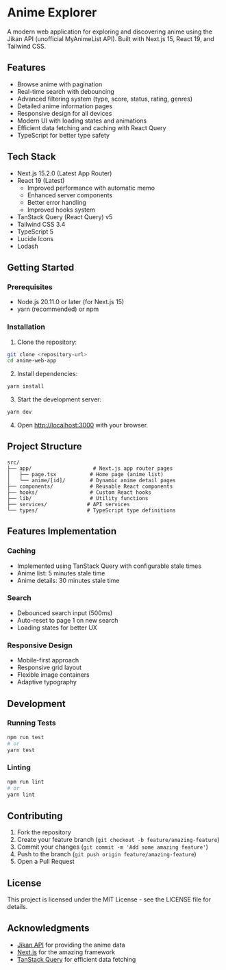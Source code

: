 # Anime Explorer

A modern web application for exploring and discovering anime using the Jikan API (unofficial MyAnimeList API). Built with Next.js 15, React 19, and Tailwind CSS.

## Features

- Browse anime with pagination
- Real-time search with debouncing
- Advanced filtering system (type, score, status, rating, genres)
- Detailed anime information pages
- Responsive design for all devices
- Modern UI with loading states and animations
- Efficient data fetching and caching with React Query
- TypeScript for better type safety

## Tech Stack

- Next.js 15.2.0 (Latest App Router)
- React 19 (Latest)
  - Improved performance with automatic memo
  - Enhanced server components
  - Better error handling
  - Improved hooks system
- TanStack Query (React Query) v5
- Tailwind CSS 3.4
- TypeScript 5
- Lucide Icons
- Lodash

## Getting Started

### Prerequisites

- Node.js 20.11.0 or later (for Next.js 15)
- yarn (recommended) or npm

### Installation

1. Clone the repository:
```bash
git clone <repository-url>
cd anime-web-app
```

2. Install dependencies:
```bash
yarn install
```

3. Start the development server:
```bash
yarn dev
```

4. Open [http://localhost:3000](http://localhost:3000) with your browser.

## Project Structure

```
src/
├── app/                    # Next.js app router pages
│   ├── page.tsx           # Home page (anime list)
│   └── anime/[id]/        # Dynamic anime detail pages
├── components/            # Reusable React components
├── hooks/                 # Custom React hooks
├── lib/                   # Utility functions
├── services/             # API services
└── types/                # TypeScript type definitions
```

## Features Implementation

### Caching
- Implemented using TanStack Query with configurable stale times
- Anime list: 5 minutes stale time
- Anime details: 30 minutes stale time

### Search
- Debounced search input (500ms)
- Auto-reset to page 1 on new search
- Loading states for better UX

### Responsive Design
- Mobile-first approach
- Responsive grid layout
- Flexible image containers
- Adaptive typography

## Development

### Running Tests
```bash
npm run test
# or
yarn test
```

### Linting
```bash
npm run lint
# or
yarn lint
```

## Contributing

1. Fork the repository
2. Create your feature branch (`git checkout -b feature/amazing-feature`)
3. Commit your changes (`git commit -m 'Add some amazing feature'`)
4. Push to the branch (`git push origin feature/amazing-feature`)
5. Open a Pull Request

## License

This project is licensed under the MIT License - see the LICENSE file for details.

## Acknowledgments

- [Jikan API](https://jikan.moe/) for providing the anime data
- [Next.js](https://nextjs.org/) for the amazing framework
- [TanStack Query](https://tanstack.com/query/latest) for efficient data fetching
